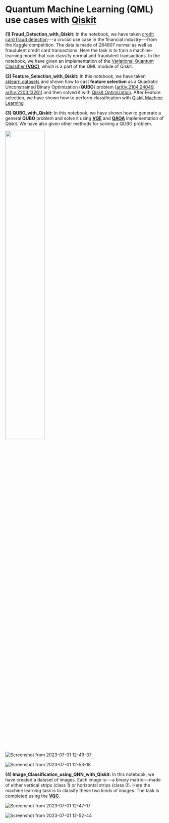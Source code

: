 # Quantum Machine Learning (QML) use cases with [Qiskit](https://qiskit.org/)

__(1) Fraud_Detection_with_Qiskit:__ In the notebook, we have taken [credit card fraud detection](https://www.kaggle.com/datasets/mlg-ulb/creditcardfraud)---a crucial use case in the financial industry---from the Kaggle competition.
The data is made of 284807 normal as well as fraudulent credit card transactions. Here the task is to train a machine-learning model that can classify normal and fraudulent transactions. In the notebook, we have given an implementation of the [Variational Quantum Classifier __(VQC)__](https://qiskit.org/documentation/stable/0.19/stubs/qiskit.aqua.algorithms.VQC.html#qiskit.aqua.algorithms.VQC), which is a part of the QML module of Qiskit.

__(2) Feature_Selection_with_Qiskit:__ In this notebook, we have taken [sklearn.datasets](https://scikit-learn.org/stable/datasets/toy_dataset.html) and shown how to cast __feature selection__ as a Quadratic Unconstrained Binary Optimization (__QUBO__) problem [[arXiv:2104.04049](https://arxiv.org/abs/2104.04049), [arXiv:2203.13261](https://arxiv.org/abs/2203.13261)] and then solved it with [Qiskit Optimization](https://qiskit.org/ecosystem/optimization/). 
After Feature selection, we have shown how to perform classification with [Qiskit Machine Learning](https://qiskit.org/ecosystem/machine-learning/)

__(3) QUBO_with_Qiskit:__ In this notebook, we have shown how to generate a general __QUBO__ problem and solve it using [__VQE__](https://qiskit.org/documentation/stubs/qiskit.algorithms.minimum_eigensolvers.SamplingVQE.html) and [__QAOA__](https://qiskit.org/documentation/stubs/qiskit.algorithms.QAOA.html) implementation of Qiskit. We have also given other methods for solving a QUBO problem.

<img src="https://github.com/ArunSehrawat/Quantum_Machine_Learning_use_cases_with_Qiskit/assets/99533657/658d7316-ff38-4a2b-ae08-573c4860516e" width=50% height=50%>

![Screenshot from 2023-07-01 12-49-37](https://github.com/ArunSehrawat/Quantum_Machine_Learning_use_cases_with_Qiskit/assets/99533657/658d7316-ff38-4a2b-ae08-573c4860516e)

![Screenshot from 2023-07-01 12-53-18](https://github.com/ArunSehrawat/Quantum_Machine_Learning_use_cases_with_Qiskit/assets/99533657/0ec4be4d-9f6c-4b47-8aa3-3166060efcb0)




__(4) Image_Classification_using_QNN_with_Qiskit:__ In this notebook, we have created a dataset of images. Each image is---a binary matrix---made of either vertical strips (class 1) or horizontal strips (class 0). Here the machine learning task is to classify these two kinds of images. The task is completed using the [__VQC__](https://qiskit.org/documentation/stable/0.19/stubs/qiskit.aqua.algorithms.VQC.html#qiskit.aqua.algorithms.VQC).

![Screenshot from 2023-07-01 12-47-17](https://github.com/ArunSehrawat/Quantum_Machine_Learning_use_cases_with_Qiskit/assets/99533657/b241f906-e467-44c4-a37e-b53c233e87de)

![Screenshot from 2023-07-01 12-52-44](https://github.com/ArunSehrawat/Quantum_Machine_Learning_use_cases_with_Qiskit/assets/99533657/0889d3ed-e73e-43a8-98f5-881b158afd48)


